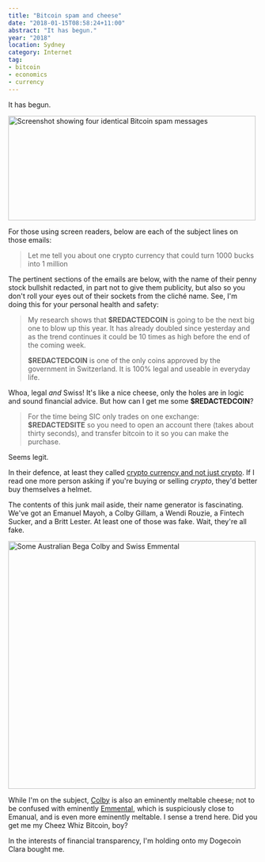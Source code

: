 ```yaml
---
title: "Bitcoin spam and cheese"
date: "2018-01-15T08:58:24+11:00"
abstract: "It has begun."
year: "2018"
location: Sydney
category: Internet
tag:
- bitcoin
- economics
- currency
---
```

It has begun.

<p><img src="https://rubenerd.com/files/2018/bitcoin-spam.png" style="width:500px; height:211px;" alt="Screenshot showing four identical Bitcoin spam messages" /></p>

For those using screen readers, below are each of the subject lines on those emails:

> Let me tell you about one crypto currency that could turn 1000 bucks into 1 million

The pertinent sections of the emails are below, with the name of their penny stock bullshit redacted, in part not to give them publicity, but also so you don't roll your eyes out of their sockets from the cliché name. See, I'm doing this for your personal health and safety:

> My research shows that **$REDACTEDCOIN** is going to be the next big one to blow up this year. It has already doubled since yesterday and as the trend continues it could be 10 times as high before the end of the coming week.
> 
> **$REDACTEDCOIN** is one of the only coins approved by the government in Switzerland. It is 100% legal and useable in everyday life.

Whoa, legal *and* Swiss! It's like a nice cheese, only the holes are in logic and sound financial advice. But how can I get me some **$REDACTEDCOIN**?

> For the time being SIC only trades on one exchange: **$REDACTEDSITE** so you need to open an account there (takes about thirty seconds), and transfer bitcoin to it so you can make the purchase.

Seems legit.

In their defence, at least they called [crypto currency and not just crypto]. If I read one more person asking if you're buying or selling *crypto*, they'd better buy themselves a helmet.

The contents of this junk mail aside, their name generator is fascinating. We've got an Emanuel Mayoh, a Colby Gillam, a Wendi Rouzie, a Fintech Sucker, and a Britt Lester. At least one of those was fake. Wait, they're all fake.

<p><img src="https://rubenerd.com/files/2018/colby-emmental@1x.jpg" srcset="https://rubenerd.com/files/2018/colby-emmental@1x.jpg 1x, https://rubenerd.com/files/2018/colby-emmental@2x.jpg 2x" alt="Some Australian Bega Colby and Swiss Emmental" style="width:500px" /></p>

While I'm on the subject, [Colby] is also an eminently meltable cheese; not to be confused with eminently [Emmental], which is suspiciously close to Emanual, and is even more eminently meltable. I sense a trend here. Did you get me my Cheez Whiz Bitcoin, boy?

In the interests of financial transparency, I'm holding onto my Dogecoin Clara bought me.

[crypto currency and not just crypto]: https://rubenerd.com/dangerous-of-reporting-on-wiki-and-crypto/ "Blog post: Dangers of reporting on wiki and crypto"
[Colby]: https://bega.net.au/product-range/easy-melt-colby.html
[Emmental]: http://www.cheesesfromswitzerland.com/cheese-assortment/emmentaler-aop.html
[@elkeee]: https://twitter.com/elkeee
